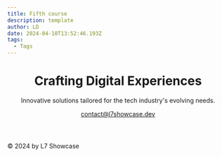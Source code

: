 ```yaml
---
title: Fifth course
description: template
author: LD
date: 2024-04-10T13:52:46.193Z
tags:
  - Tags
---
```

<body class="bg-gray-900 text-white font-sans">

<!-- Header with Contact Info -->

<header class="w-full container mx-auto flex flex-wrap items-center justify-between mt-12">
    <div class="flex flex-col">
        <h1 class="font-bold text-5xl my-6">Crafting Digital Experiences</h1>
        <p class="text-xl mb-6">Innovative solutions tailored for the tech industry's evolving needs.</p>
        <div class="flex mb-6">
            <a href="mailto:contact@l7showcase.dev" class="text-gray-400 hover:text-gray-200 text-sm flex items-center">
                <i class="fas fa-envelope mr-2"></i> contact@l7showcase.dev
            </a>
        </div>
    </div>
</header>

<!-- Main Content -->

<main class="container mx-auto flex flex-wrap py-6" id="main-content">
  <!-- Sections will be generated by JS -->
</main>

<!-- Footer -->

<footer class="w-full border-t bg-gray-800 mt-20">
  <div class="container mx-auto py-8">
    <div class="flex flex-col items-center">
      <div class="sm:w-2/3 text-center py-6">
        <p class="text-sm text-gray-400 font-bold mb-2">
          © 2024 by L7 Showcase
        </p>
      </div>
    </div>
  </div>
</footer>
